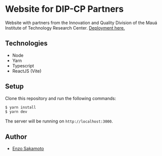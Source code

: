 # Website for DIP-CP Partners

Website with partners from the Innovation and Quality Division of the Mauá Institute of Technology Research Center. [Deployment here.](https://diq-cp.vercel.app)

## Technologies

- Node
- Yarn
- Typescript
- ReactJS (Vite)

## Setup

Clone this repository and run the following commands:

```bash
$ yarn install
$ yarn dev
```

The server will be running on `http://localhost:3000`.

## Author

- [Enzo Sakamoto](https://github.com/enzosakamoto)
